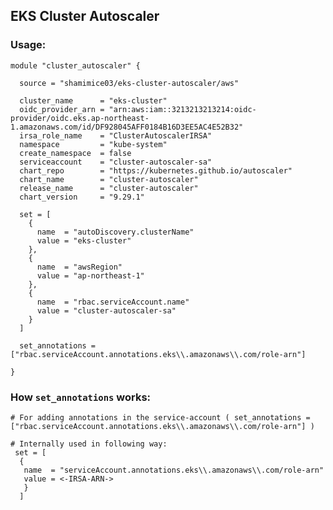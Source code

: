 ## EKS Cluster Autoscaler
### Usage:

```hcl
module "cluster_autoscaler" {
  
  source = "shamimice03/eks-cluster-autoscaler/aws"
  
  cluster_name      = "eks-cluster"
  oidc_provider_arn = "arn:aws:iam::3213213213214:oidc-provider/oidc.eks.ap-northeast-1.amazonaws.com/id/DF928045AFF0184B16D3EE5AC4E52B32"
  irsa_role_name    = "ClusterAutoscalerIRSA"
  namespace         = "kube-system"
  create_namespace  = false
  serviceaccount    = "cluster-autoscaler-sa"
  chart_repo        = "https://kubernetes.github.io/autoscaler"
  chart_name        = "cluster-autoscaler"
  release_name      = "cluster-autoscaler"
  chart_version     = "9.29.1"
  
  set = [
    {
      name  = "autoDiscovery.clusterName"
      value = "eks-cluster"
    },
    {
      name  = "awsRegion"
      value = "ap-northeast-1"
    },
    {
      name  = "rbac.serviceAccount.name"
      value = "cluster-autoscaler-sa"
    }
  ]
  
  set_annotations = ["rbac.serviceAccount.annotations.eks\\.amazonaws\\.com/role-arn"]

}

```

### How `set_annotations` works:

```hcl
# For adding annotations in the service-account ( set_annotations = ["rbac.serviceAccount.annotations.eks\\.amazonaws\\.com/role-arn"] )

# Internally used in following way:
 set = [
  {
   name  = "serviceAccount.annotations.eks\\.amazonaws\\.com/role-arn"
   value = <-IRSA-ARN->  
   }
  ]

```

<!--### VPC Outputs-->

<!--```-->
<!--db_subnet_id = []-->
<!--igw_id = "igw-0f869b45784c526e0"-->
<!--intra_subnet_id = [-->
<!--  "subnet-06e919d48f43eba1b",-->
<!--  "subnet-0820c186039b2d4ac",-->
<!--]-->
<!--private_subnet_id = [-->
<!--  "subnet-057c23897b5ea074f",-->
<!--  "subnet-014e8b35dc15e7f29",-->
<!--]-->
<!--public_subnet_id = [-->
<!--  "subnet-021604cca828cfb0d",-->
<!--  "subnet-06c70c11d9fbd5fd5",-->
<!--]-->
<!--vpc_cidr_block = "10.0.0.0/16"-->
<!--vpc_id = "vpc-0925410d256a3ab11"-->

<!--```-->
